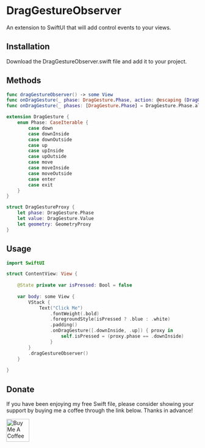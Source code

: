 # DragGestureObserver

An extension to SwiftUI that will add control events to your views.

## Installation

Download the DragGestureObserver.swift file and add it to your project.

## Methods

```swift
func dragGestureObserver() -> some View
func onDragGesture(_ phase: DragGesture.Phase, action: @escaping (DragGestureProxy) -> Void) -> some View
func onDragGesture(_ phases: [DragGesture.Phase] = DragGesture.Phase.allCases, action: @escaping (DragGestureProxy) -> Void) -> some View
```

```swift
extension DragGesture {
    enum Phase: CaseIterable {
        case down
        case downInside
        case downOutside
        case up
        case upInside
        case upOutside
        case move
        case moveInside
        case moveOutside
        case enter
        case exit
    }
}

struct DragGestureProxy {
    let phase: DragGesture.Phase
    let value: DragGesture.Value
    let geometry: GeometryProxy
}
```

## Usage

```swift
import SwiftUI

struct ContentView: View {
    
    @State private var isPressed: Bool = false
    
    var body: some View {
        VStack {
            Text("Click Me")
                .fontWeight(.bold)
                .foregroundStyle(isPressed ? .blue : .white)
                .padding()
                .onDragGesture([.downInside, .up]) { proxy in
                    self.isPressed = (proxy.phase == .downInside)
                }
        }
        .dragGestureObserver()
    }
    
}
```

## Donate

If you have been enjoying my free Swift file, please consider showing your support by buying me a coffee through the link below. Thanks in advance!

<a href="https://www.buymeacoffee.com/markvanwijnen" target="_blank"><img src="https://cdn.buymeacoffee.com/buttons/v2/arial-yellow.png" height="60px" alt="Buy Me A Coffee"></a>
